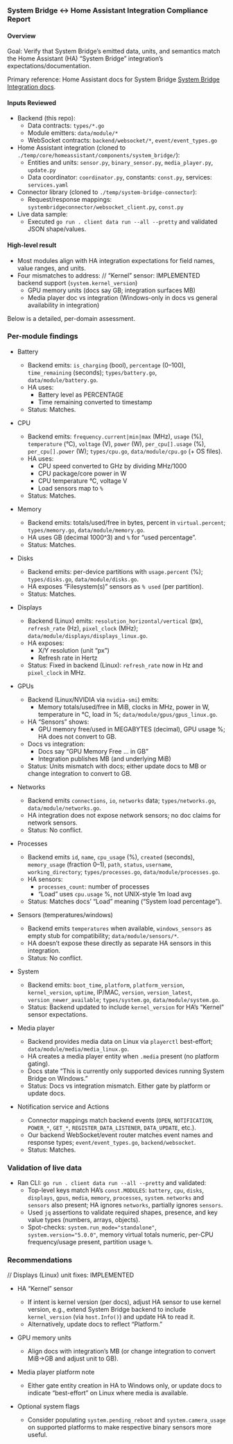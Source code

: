 ### System Bridge ↔ Home Assistant Integration Compliance Report

#### Overview

Goal: Verify that System Bridge’s emitted data, units, and semantics match the Home Assistant (HA) “System Bridge” integration’s expectations/documentation.

Primary reference: Home Assistant docs for System Bridge [System Bridge Integration docs](https://www.home-assistant.io/integrations/system_bridge/).

#### Inputs Reviewed

- Backend (this repo):
  - Data contracts: `types/*.go`
  - Module emitters: `data/module/*`
  - WebSocket contracts: `backend/websocket/*`, `event/event_types.go`
- Home Assistant integration (cloned to `./temp/core/homeassistant/components/system_bridge/`):
  - Entities and units: `sensor.py`, `binary_sensor.py`, `media_player.py`, `update.py`
  - Data coordinator: `coordinator.py`, constants: `const.py`, services: `services.yaml`
- Connector library (cloned to `./temp/system-bridge-connector`):
  - Request/response mappings: `systembridgeconnector/websocket_client.py`, `const.py`
- Live data sample:
  - Executed `go run . client data run --all --pretty` and validated JSON shape/values.

#### High-level result

- Most modules align with HA integration expectations for field names, value ranges, and units.
- Four mismatches to address:
  // “Kernel” sensor: IMPLEMENTED backend support (`system.kernel_version`)
  - GPU memory units (docs say GB; integration surfaces MB)
  - Media player doc vs integration (Windows-only in docs vs general availability in integration)

Below is a detailed, per-domain assessment.

### Per-module findings

- Battery

  - Backend emits: `is_charging` (bool), `percentage` (0–100), `time_remaining` (seconds); `types/battery.go`, `data/module/battery.go`.
  - HA uses:
    - Battery level as PERCENTAGE
    - Time remaining converted to timestamp
  - Status: Matches.

- CPU

  - Backend emits: `frequency.current|min|max` (MHz), `usage` (%), `temperature` (°C), `voltage` (V), `power` (W), `per_cpu[].usage` (%), `per_cpu[].power` (W); `types/cpu.go`, `data/module/cpu.go` (+ OS files).
  - HA uses:
    - CPU speed converted to GHz by dividing MHz/1000
    - CPU package/core power in W
    - CPU temperature °C, voltage V
    - Load sensors map to `%`
  - Status: Matches.

- Memory

  - Backend emits: totals/used/free in bytes, percent in `virtual.percent`; `types/memory.go`, `data/module/memory.go`.
  - HA uses GB (decimal 1000^3) and `%` for “used percentage”.
  - Status: Matches.

- Disks

  - Backend emits: per-device partitions with `usage.percent` (%); `types/disks.go`, `data/module/disks.go`.
  - HA exposes “Filesystem(s)” sensors as `% used` (per partition).
  - Status: Matches.

- Displays

  - Backend (Linux) emits: `resolution_horizontal/vertical` (px), `refresh_rate` (Hz), `pixel_clock` (MHz); `data/module/displays/displays_linux.go`.
  - HA exposes:
    - X/Y resolution (unit “px”)
    - Refresh rate in Hertz
  - Status: Fixed in backend (Linux): `refresh_rate` now in Hz and `pixel_clock` in MHz.

- GPUs

  - Backend (Linux/NVIDIA via `nvidia-smi`) emits:
    - Memory totals/used/free in MiB, clocks in MHz, power in W, temperature in °C, load in %; `data/module/gpus/gpus_linux.go`.
  - HA “Sensors” shows:
    - GPU memory free/used in MEGABYTES (decimal), GPU usage %; HA does not convert to GB.
  - Docs vs integration:
    - Docs say “GPU Memory Free … in GB”
    - Integration publishes MB (and underlying MiB)
  - Status: Units mismatch with docs; either update docs to MB or change integration to convert to GB.

- Networks

  - Backend emits `connections`, `io`, `networks` data; `types/networks.go`, `data/module/networks.go`.
  - HA integration does not expose network sensors; no doc claims for network sensors.
  - Status: No conflict.

- Processes

  - Backend emits `id`, `name`, `cpu_usage` (%), `created` (seconds), `memory_usage` (fraction 0–1), `path`, `status`, `username`, `working_directory`; `types/processes.go`, `data/module/processes.go`.
  - HA sensors:
    - `processes_count`: number of processes
    - “Load” uses `cpu.usage` %, not UNIX-style 1m load avg
  - Status: Matches docs’ “Load” meaning (“System load percentage”).

- Sensors (temperatures/windows)

  - Backend emits `temperatures` when available, `windows_sensors` as empty stub for compatibility; `data/module/sensors/*`.
  - HA doesn’t expose these directly as separate HA sensors in this integration.
  - Status: No conflict.

- System

  - Backend emits: `boot_time`, `platform`, `platform_version`, `kernel_version`, `uptime`, IP/MAC, `version`, `version_latest`, `version_newer_available`; `types/system.go`, `data/module/system.go`.
  - Status: Backend updated to include `kernel_version` for HA’s “Kernel” sensor expectations.

- Media player

  - Backend provides media data on Linux via `playerctl` best-effort; `data/module/media/media_linux.go`.
  - HA creates a media player entity when `.media` present (no platform gating).
  - Docs state “This is currently only supported devices running System Bridge on Windows.”
  - Status: Docs vs integration mismatch. Either gate by platform or update docs.

- Notification service and Actions
  - Connector mappings match backend events (`OPEN`, `NOTIFICATION`, `POWER_*`, `GET_*`, `REGISTER_DATA_LISTENER`, `DATA_UPDATE`, etc.).
  - Our backend WebSocket/event router matches event names and response types; `event/event_types.go`, `backend/websocket`.
  - Status: Matches.

### Validation of live data

- Ran CLI: `go run . client data run --all --pretty` and validated:
  - Top-level keys match HA’s `const.MODULES`: `battery`, `cpu`, `disks`, `displays`, `gpus`, `media`, `memory`, `processes`, `system`. `networks` and `sensors` also present; HA ignores `networks`, partially ignores `sensors`.
  - Used `jq` assertions to validate required shapes, presence, and key value types (numbers, arrays, objects).
  - Spot-checks: `system.run_mode="standalone"`, `system.version="5.0.0"`, memory virtual totals numeric, per-CPU frequency/usage present, partition usage `%`.

### Recommendations

// Displays (Linux) unit fixes: IMPLEMENTED

- HA “Kernel” sensor

  - If intent is kernel version (per docs), adjust HA sensor to use kernel version, e.g., extend System Bridge backend to include `kernel_version` (via `host.Info()`) and update HA to read it.
  - Alternatively, update docs to reflect “Platform.”

- GPU memory units

  - Align docs with integration’s MB (or change integration to convert MiB→GB and adjust unit to GB).

- Media player platform note

  - Either gate entity creation in HA to Windows only, or update docs to indicate “best-effort” on Linux where media is available.

- Optional system flags
  - Consider populating `system.pending_reboot` and `system.camera_usage` on supported platforms to make respective binary sensors more useful.
